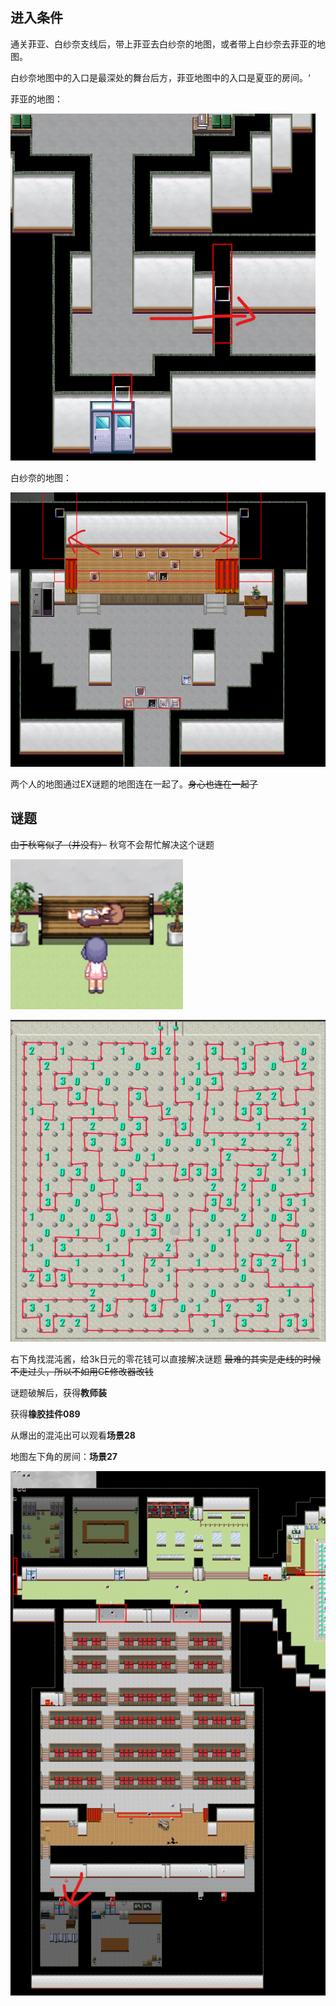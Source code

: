 ## 进入条件

通关菲亚、白纱奈支线后，带上菲亚去白纱奈的地图，或者带上白纱奈去菲亚的地图。

白纱奈地图中的入口是最深处的舞台后方，菲亚地图中的入口是夏亚的房间。‘

菲亚的地图：

![1725645691452](image/09菲亚&白纱奈EX/1725645691452.png)

白纱奈的地图：

![1725645804657](image/09菲亚&白纱奈EX/1725645804657.png)

两个人的地图通过EX谜题的地图连在一起了。~~身心也连在一起了~~

## 谜题

~~由于秋穹似了（并没有）~~ 秋穹不会帮忙解决这个谜题

![1725646191387](image/09菲亚&白纱奈EX/1725646191387.png)

![1725654964707](image/09菲亚&白纱奈EX/1725654964707.png)

右下角找混沌酱，给3k日元的零花钱可以直接解决谜题 ~~最难的其实是走线的时候不走过头，所以不如用CE修改器改钱~~

谜题破解后，获得**教师装**

获得**橡胶挂件089**

从爆出的混沌出可以观看**场景28**

地图左下角的房间：**场景27**

![1725647596740](image/09菲亚&白纱奈EX/1725647596740.png)
